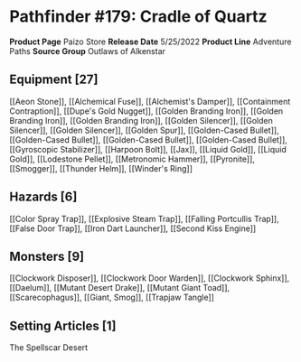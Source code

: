 ﻿---
id: '122'
name: Pathfinder 179. Cradle of Quartz
rarity: Common
source: null
trait: null
type: Source

---
# Pathfinder #179: Cradle of Quartz

**Product Page** Paizo Store
**Release Date** 5/25/2022
**Product Line** Adventure Paths
**Source Group** Outlaws of Alkenstar

## Equipment [27]

[[Aeon Stone]], [[Alchemical Fuse]], [[Alchemist's Damper]], [[Containment Contraption]], [[Dupe's Gold Nugget]], [[Golden Branding Iron]], [[Golden Branding Iron]], [[Golden Branding Iron]], [[Golden Silencer]], [[Golden Silencer]], [[Golden Silencer]], [[Golden Spur]], [[Golden-Cased Bullet]], [[Golden-Cased Bullet]], [[Golden-Cased Bullet]], [[Golden-Cased Bullet]], [[Gyroscopic Stabilizer]], [[Harpoon Bolt]], [[Jax]], [[Liquid Gold]], [[Liquid Gold]], [[Lodestone Pellet]], [[Metronomic Hammer]], [[Pyronite]], [[Smogger]], [[Thunder Helm]], [[Winder's Ring]]

## Hazards [6]

[[Color Spray Trap]], [[Explosive Steam Trap]], [[Falling Portcullis Trap]], [[False Door Trap]], [[Iron Dart Launcher]], [[Second Kiss Engine]]

## Monsters [9]

[[Clockwork Disposer]], [[Clockwork Door Warden]], [[Clockwork Sphinx]], [[Daelum]], [[Mutant Desert Drake]], [[Mutant Giant Toad]], [[Scarecophagus]], [[Giant, Smog]], [[Trapjaw Tangle]]

## Setting Articles [1]

The Spellscar Desert